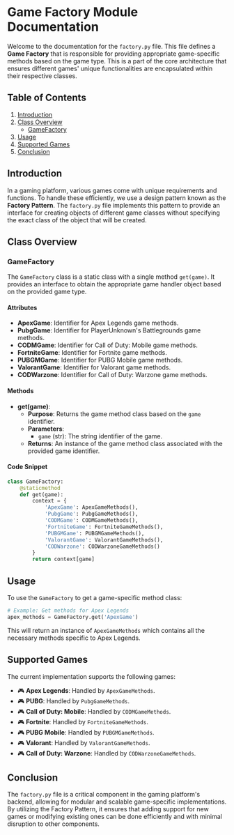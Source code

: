 # Game Factory Module Documentation

Welcome to the documentation for the `factory.py` file. This file defines a **Game Factory** that is responsible for providing appropriate game-specific methods based on the game type. This is a part of the core architecture that ensures different games' unique functionalities are encapsulated within their respective classes.

## Table of Contents

1. [Introduction](#introduction)
2. [Class Overview](#class-overview)
   - [GameFactory](#gamefactory)
3. [Usage](#usage)
4. [Supported Games](#supported-games)
5. [Conclusion](#conclusion)

## Introduction

In a gaming platform, various games come with unique requirements and functions. To handle these efficiently, we use a design pattern known as the **Factory Pattern**. The `factory.py` file implements this pattern to provide an interface for creating objects of different game classes without specifying the exact class of the object that will be created.

## Class Overview

### GameFactory

The `GameFactory` class is a static class with a single method `get(game)`. It provides an interface to obtain the appropriate game handler object based on the provided game type.

#### Attributes

- **ApexGame**: Identifier for Apex Legends game methods.
- **PubgGame**: Identifier for PlayerUnknown's Battlegrounds game methods.
- **CODMGame**: Identifier for Call of Duty: Mobile game methods.
- **FortniteGame**: Identifier for Fortnite game methods.
- **PUBGMGame**: Identifier for PUBG Mobile game methods.
- **ValorantGame**: Identifier for Valorant game methods.
- **CODWarzone**: Identifier for Call of Duty: Warzone game methods.

#### Methods

- **get(game)**: 
  - **Purpose**: Returns the game method class based on the `game` identifier.
  - **Parameters**: 
    - `game` (str): The string identifier of the game.
  - **Returns**: An instance of the game method class associated with the provided game identifier.

#### Code Snippet

```python
class GameFactory:
    @staticmethod
    def get(game):
        context = {
            'ApexGame': ApexGameMethods(),
            'PubgGame': PubgGameMethods(),
            'CODMGame': CODMGameMethods(),
            'FortniteGame': FortniteGameMethods(),
            'PUBGMGame': PUBGMGameMethods(),
            'ValorantGame': ValorantGameMethods(),
            'CODWarzone': CODWarzoneGameMethods()
        }
        return context[game]
```

## Usage

To use the `GameFactory` to get a game-specific method class:

```python
# Example: Get methods for Apex Legends
apex_methods = GameFactory.get('ApexGame')
```

This will return an instance of `ApexGameMethods` which contains all the necessary methods specific to Apex Legends.

## Supported Games

The current implementation supports the following games:

- 🎮 **Apex Legends**: Handled by `ApexGameMethods`.
- 🎮 **PUBG**: Handled by `PubgGameMethods`.
- 🎮 **Call of Duty: Mobile**: Handled by `CODMGameMethods`.
- 🎮 **Fortnite**: Handled by `FortniteGameMethods`.
- 🎮 **PUBG Mobile**: Handled by `PUBGMGameMethods`.
- 🎮 **Valorant**: Handled by `ValorantGameMethods`.
- 🎮 **Call of Duty: Warzone**: Handled by `CODWarzoneGameMethods`.

## Conclusion

The `factory.py` file is a critical component in the gaming platform's backend, allowing for modular and scalable game-specific implementations. By utilizing the Factory Pattern, it ensures that adding support for new games or modifying existing ones can be done efficiently and with minimal disruption to other components.